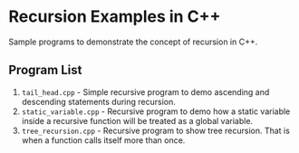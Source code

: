 # Recursion Examples in C++
Sample programs to demonstrate the concept of recursion in C++.

## Program List
1. `tail_head.cpp` - Simple recursive program to demo ascending and descending
   statements during recursion.
2. `static_variable.cpp` - Recursive program to demo how a static variable inside
   a recursive function will be treated as a global variable.
3. `tree_recursion.cpp` - Recursive program to show tree recursion. That is when
   a function calls itself more than once.
